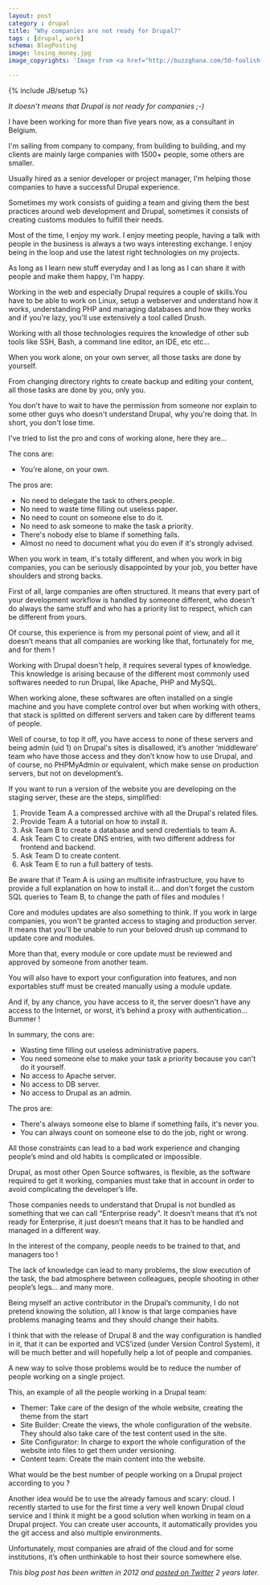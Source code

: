 ```yaml
---
layout: post
category : drupal
title: "Why companies are not ready for Drupal?"
tags : [drupal, work]
schema: BlogPosting
image: losing_money.jpg
image_copyrights: 'Image from <a href="http://buzzghana.com/50-foolish-ways-lose-money-daily-ghana/">buzzghana.com</a>.'

---
```

{% include JB/setup %}

_It doesn't means that Drupal is not ready for companies ;-)_

I have been working for more than five years now, as a consultant in Belgium.

I'm sailing from company to company, from building to building, and my clients are mainly large companies with 1500+ people, some others are smaller.

Usually hired as a senior developer or project manager, I'm helping those companies to have a successful Drupal experience.

<!--break-->

Sometimes my work consists of guiding a team and giving them the best practices around web development and Drupal, sometimes it consists of creating customs modules to fulfill their needs.

Most of the time, I enjoy my work. I enjoy meeting people, having a talk with people in the business is always a two ways interesting exchange. I enjoy being in the loop and use the latest right technologies on my projects.

As long as I learn new stuff everyday and I as long as I can share it with people and make them happy, I'm happy.

Working in the web and especially Drupal requires a couple of skills.You have to be able to work on Linux, setup a webserver and understand how it works, understanding PHP and managing databases and how they works and if you're lazy, you'll use extensively a tool called Drush.

Working with all those technologies requires the knowledge of other sub tools like SSH, Bash, a command line editor, an IDE, etc etc... 

When you work alone, on your own server, all those tasks are done by yourself.

From changing directory rights to create backup and editing your content, all those tasks are done by you, only you.

You don't have to wait to have the permission from someone nor explain to some other guys who doesn't understand Drupal, why you're doing that. In short, you don't lose time.

I've tried to list the pro and cons of working alone, here they are...

The cons are:

- You're alone, on your own. 

The pros are:

- No need to delegate the task to others.people. 
- No need to waste time filling out useless paper. 
- No need to count on someone else to do it. 
- No need to ask someone to make the task a priority. 
- There's nobody else to blame if something fails. 
- Almost no need to document what you do even if it's strongly advised.   

When you work in team, it's totally different, and when you work in big companies, you can be seriously disappointed by your job, you better have shoulders and strong backs.

First of all, large companies are often structured. It means that every part of your development workflow is handled by someone different, who doesn't do always the same stuff and who has a priority list to respect, which can be different from yours.

Of course, this experience is from my personal point of view, and all it doesn’t means that all companies are working like that, fortunately for me, and for them !

Working with Drupal doesn't help, it requires several types of knowledge.  This knowledge is arising because of the different most commonly used softwares needed to run Drupal, like Apache, PHP and MySQL.

When working alone, these softwares are often installed on a single machine and you have complete control over but when working with others, that stack is splitted on different servers and taken care by different teams of people.

Well of course, to top it off, you have access to none of these servers and being admin (uid 1) on Drupal's sites is disallowed, it’s another ‘middleware’ team who have those access and they don’t know how to use Drupal, and of course, no PHPMyAdmin or equivalent, which make sense on production servers, but not on development’s.

If you want to run a version of the website you are developing on the staging server, these are the steps, simplified:

1. Provide Team A a compressed archive with all the Drupal's related files. 
2. Provide Team A a tutorial on how to install it. 
3. Ask Team B to create a database and send credentials to team A. 
4. Ask Team C to create DNS entries, with two different address for frontend and backend. 
5. Ask Team D to create content. 
6. Ask Team E to run a full battery of tests.   

Be aware that if Team A is using an multisite infrastructure, you have to provide a full explanation on how to install it... and don't forget the custom SQL queries to Team B, to change the path of files and modules !

Core and modules updates are also something to think. If you work in large companies, you won't be granted access to staging and production server. It means that you'll be unable to run your beloved drush up command to update core and modules.

More than that, every module or core update must be reviewed and approved by someone from another team.

You will also have to export your configuration into features, and non exportables stuff must be created manually using a module update.

And if, by any chance, you have access to it, the server doesn't have any access to the Internet, or worst, it’s behind a proxy with authentication… Bummer !

In summary, the cons are:

- Wasting time filling out useless administrative papers. 
- You need someone else to make your task a priority because you can't do it yourself. 
- No access to Apache server. 
- No access to DB server. 
- No access to Drupal as an admin. 

The pros are:

- There's always someone else to blame if something fails, it's never you. 
- You can always count on someone else to do the job, right or wrong. 

All those constraints can lead to a bad work experience and changing people’s mind and old habits is complicated or impossible.

Drupal, as most other Open Source softwares, is flexible, as the software required to get it working, companies must take that in account in order to avoid complicating the developer’s life.

Those companies needs to understand that Drupal is not bundled as something that we can call “Enterprise ready”. It doesn’t means that it’s not ready for Enterprise, it just doesn’t means that it has to be handled and managed in a different way.

In the interest of the company, people needs to be trained to that, and managers too !

The lack of knowledge can lead to many problems, the slow execution of the task, the bad atmosphere between colleagues, people shooting in other people’s legs... and many more.

Being myself an active contributor in the Drupal’s community, I do not pretend knowing the solution, all I know is that large companies have problems managing teams and they should change their habits.

I think that with the release of Drupal 8 and the way configuration is handled in it, that it can be exported and VCS’ized (under Version Control System), it will be much better and will hopefully help a lot of people and companies.

A new way to solve those problems would be to reduce the number of people working on a single project.

This, an example of all the people working in a Drupal team:

- Themer: Take care of the design of the whole website, creating the theme from the start 
- Site Builder: Create the views, the whole configuration of the website. They should also take care of the test content used in the site. 
- Site Configurator: In charge to export the whole configuration of the website into files to get them under versioning. 
- Content team: Create the main content into the website. 
  
What would be the best number of people working on a Drupal project according to you ?

Another idea would be to use the already famous and scary: cloud. I recently started to use for the first time a very well known Drupal cloud service and I think it might be a good solution when working in team on a Drupal project. You can create user accounts, it automatically provides you the git access and also multiple environments.

Unfortunately, most companies are afraid of the cloud and for some institutions, it’s often unthinkable to host their source somewhere else.

_This blog post has been written in 2012 and [posted on Twitter](https://twitter.com/drupol/status/539729501518057472) 2 years later._
